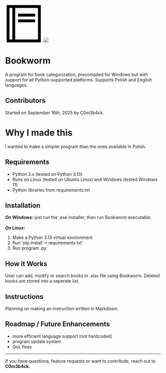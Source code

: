 <img src="book2.png" class="logo" width="120"/>
<img src="https://img.shields.io/github/downloads/C0m3b4ck/Bookworm/total">

# Bookworm

A program for book categorization, precompiled for Windows but with support for all Python-supported platforms. Supports Polish and English languages.

## Contributors  
Started on September 16th, 2025 by C0m3b4ck.

# Why I made this
I wanted to make a simpler program than the ones available in Polish.

## Requirements  
- Python 3.x (tested on Python 3.13)  
- Runs on Linux (tested on Ubuntu Linux) and Windows (tested Windows 11)
- Python libraries from requirements.txt 

## Installation  
***On Windows:*** just run the .exe installer, then run Bookworm executable.
<br>
<br>***On Linux:*** 
1. Make a Python 3.13 virtual environment
2. Run 'pip install -r requirements.txt'
3. Run program .py

## How it Works 
User can add, modify or search books in .xlsx file using Bookworm. Deleted books are stored into a seperate list.

## Instructions
Planning on making an instruction written in Markdown.

## Roadmap / Future Enhancements  
- more efficient language support (not hardcoded)
- program update system
- QoL fixes
---

If you have questions, feature requests or want to contribute, reach out to **C0m3b4ck.**
